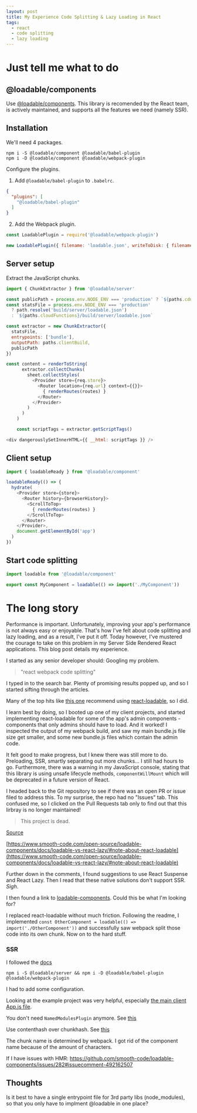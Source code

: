 ```yaml
---
layout: post
title: My Experience Code Splitting & Lazy Loading in React
tags:
  - react
  - code splitting
  - lazy loading
---
```


# Just tell me what to do

## @loadable/components

Use [@loadable/components](https://github.com/smooth-code/loadable-components). This library is recomended by the React team, is actively maintained, and supports all the features we need (namely SSR).

## Installation

We'll need 4 packages.

```
npm i -S @loadable/component @loadable/babel-plugin
npm i -D @loadable/component @loadable/webpack-plugin
```

Configure the plugins.

1. Add `@loadable/babel-plugin` to `.babelrc`.

```json
{
  "plugins": [
    "@loadable/babel-plugin"
  ]
}
```

2. Add the Webpack plugin.

```js
const LoadablePlugin = require('@loadable/webpack-plugin')

new LoadablePlugin({ filename: 'loadable.json', writeToDisk: { filename: `${paths.serverBuild}` } })
```

## Server setup

Extract the JavaScript chunks.

```js
import { ChunkExtractor } from '@loadable/server'

const publicPath = process.env.NODE_ENV === 'production' ? `${paths.cdn}/build/` : paths.publicPath
const statsFile = process.env.NODE_ENV === 'production'
  ? path.resolve('build/server/loadable.json')
  : `${paths.cloudFunctions}/build/server/loadable.json`

const extractor = new ChunkExtractor({
  statsFile,
  entrypoints: ['bundle'],
  outputPath: paths.clientBuild,
  publicPath
})

const content = renderToString(
      extractor.collectChunks(
        sheet.collectStyles(
          <Provider store={req.store}>
            <Router location={req.url} context={{}}>
              { renderRoutes(routes) }
            </Router>
          </Provider>
        )
      )
    )

    const scriptTags = extractor.getScriptTags()


```

```js
<div dangerouslySetInnerHTML={{ __html: scriptTags }} />
```

## Client setup

```js
import { loadableReady } from '@loadable/component'

loadableReady(() => {
  hydrate(
    <Provider store={store}>
      <Router history={browserHistory}>
        <ScrollToTop>
          { renderRoutes(routes) }
        </ScrollToTop>
      </Router>
    </Provider>,
    document.getElementById('app')
  )
})
```

## Start code splitting

```js
import loadable from '@loadable/component'

export const MyComponent = loadable(() => import('./MyComponent'))
```

# The long story

Performance is important. Unfortunately, improving your app's performance is not always easy or enjoyable. That's how I've felt about code splitting and lazy loading, and as a result, I've put it off. Today however, I've mustered the courage to take on this problem in my Server Side Rendered React applications. This blog post details my experience.

I started as any senior developer should: Googling my problem.

> "react webpack code splitting"

I typed in to the search bar. Plenty of promising results popped up, and so I started sifting through the articles.

Many of the top hits like [this one](https://itnext.io/react-router-and-webpack-v4-code-splitting-using-splitchunksplugin-f0a48f110312) recommend using [react-loadable](https://github.com/jamiebuilds/react-loadable), so I did.

I learn best by doing, so I booted up one of my client projects, and started implementing react-loadable for some of the app's admin components - components that only admins should have to load. And it worked! I inspected the output of my webpack build, and saw my main bundle.js file size get smaller, and some new bundle.js files which contain the admin code.

It felt good to make progress, but I knew there was still more to do. Preloading, SSR, smartly separating out more chunks... I still had hours to go. Furthermore, there was a warning in my JavaScript console, stating that this library is using unsafe lifecycle methods, `componentWillMount` which will be deprecated in a future version of React.

I headed back to the Git repository to see if there was an open PR or issue filed to address this. To my surprise, the repo had no "Issues" tab. This confused me, so I clicked on the Pull Requests tab only to find out that this lirbray is no longer maintained!

> This project is dead.

[Source](https://github.com/jamiebuilds/react-loadable/pull/195#issuecomment-520439454)

[https://www.smooth-code.com/open-source/loadable-components/docs/loadable-vs-react-lazy/#note-about-react-loadable](https://www.smooth-code.com/open-source/loadable-components/docs/loadable-vs-react-lazy/#note-about-react-loadable)

Further down in the comments, I found suggestions to use React Suspense and React Lazy. Then I read that these native solutions don't support SSR. _Sigh_.

I then found a link to [loadable-components](https://github.com/smooth-code/loadable-components). Could this be what I'm looking for?

I replaced react-loadable without much friction. Following the readme, I implemented `const OtherComponent = loadable(() => import('./OtherComponent'))` and successfully saw webpack split those code into its own chunk. Now on to the hard stuff.

### SSR

I followed the [docs]()

`npm i -S @loadable/server && npm i -D @loadable/babel-plugin @loadable/webpack-plugin`

I had to add some configuration.

Looking at the example project was very helpful, especially [the main client App.js file](https://github.com/smooth-code/loadable-components/blob/master/examples/server-side-rendering/src/client/App.js).

You don't need `NamedModulesPlugin` anymore. See [this](https://github.com/webpack/webpack.js.org/issues/2279)

Use contenthash over chunkhash. See [this](https://github.com/webpack/webpack.js.org/issues/2096)

The chunk name is determined by webpack. I got rid of the component name because of the amount of characters.

If I have issues with HMR: https://github.com/smooth-code/loadable-components/issues/282#issuecomment-492162507


## Thoughts

Is it best to have a single entrypoint file for 3rd party libs (node_modules), so that you only have to implment @loadable in one place?

